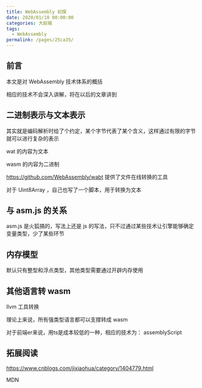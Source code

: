 ```yaml
---
title: WebAssembly 初探
date: 2020/01/10 00:00:00
categories: 大前端
tags: 
  - WebAssembly
permalink: /pages/25ca35/
---
```


## 前言

本文是对 WebAssembly 技术体系的概括

<!-- more -->

相应的技术不会深入讲解，将在以后的文章讲到

## 二进制表示与文本表示

其实就是编码解析时给了个约定，某个字节代表了某个含义，这样通过有限的字节就可以进行复杂的表示

wat 的内容为文本

wasm 的内容为二进制

https://github.com/WebAssembly/wabt 提供了文件在线转换的工具

对于 Uint8Array ，自己也写了一个脚本，用于转换为文本

## 与 asm.js 的关系

asm.js 是火狐搞的，写法上还是 js 的写法，只不过通过某些技术让引擎能够确定变量类型，少了某些环节

## 内存模型

默认只有整型和浮点类型，其他类型需要通过开辟内存使用

## 其他语言转 wasm

llvm 工具转换

理论上来说，所有强类型语言都可以支撑转成 wasm

对于前端er来说，用ts是成本较低的一种，相应的技术为： assemblyScript

## 拓展阅读

https://www.cnblogs.com/jixiaohua/category/1404779.html

MDN